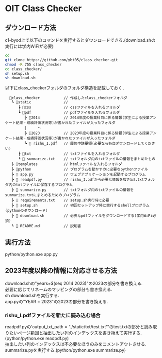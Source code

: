 # OIT Class Checker

## ダウンロード方法

c1-byod上で以下のコマンドを実行するとダウンロードできる.(download.shの実行には学内WiFiが必要)

``` sh
cd
git clone https://github.com/ybt05/class_checker.git
chmod -R 755 class_checker
cd class_checker/
sh setup.sh
sh download.sh
```

以下にclass_checkerフォルダのフォルダ構造を記載しておく．

``` file
  📁class_checker           // 作成したclass_checkerフォルダ
   ┗ 📁static               // 
      ┣ 📁css               // cssファイルを入れるフォルダ
      ┗ 📁pdf               // pdfファイルを入れるフォルダ
         ┣ 📁2014           // 2014年度の授業科目に係る情報(学生による授業アンケート結果・成績評価状況等)が書かれたファイルが入ったフォルダ
         ┃     ～            
         ┣ 📁2023           // 2023年度の授業科目に係る情報(学生による授業アンケート結果・成績評価状況等)が書かれたファイルが入ったフォルダ
         ┗ 📃 rishu_I.pdf   // 履修申請要領(必要なら各自ダウンロードしてください)
      ┣ 📁txt               // txtファイルを入れるフォルダ
      ┗ 📃 summarize.txt    // txtフォルダ内のtxtファイルの情報をまとめたもの
   ┣ 📁templates            // htmlファイルを入れるフォルダ
   ┣ 📁python               // プログラムを動かすのに必要なpythonファイル
   ┣ 📃 app.py              // ウェブアプリケーションを起動するプログラム
   ┣ 📃 readpdf.py          // rishu_I.pdfから必要な情報を抜き出しtxtフォルダ内のtxtファイルに保存するプログラム
   ┣ 📃 summarize.py        // txtフォルダ内のtxtファイルの情報をsummarize.txtにまとめるためのプログラム
   ┣ 📃 requirements.txt    // setup.sh実行時に必要
   ┣ 📃 setup.sh            // 初回セットアップ時に実行するshellプログラム(pythonのダウンロード)
   ┣ 📃 download.sh         // 必要なpdfファイルをダウンロードする(学内WiFi必須)
   ┗ 📃 README.md           // 説明書
```

## 実行方法

python/python.exe app.py

## 2023年度以降の情報に対応させる方法

download.shの"years=$(seq 2014 2023)"の2023の部分を書き換える.  
必要に応じてリネームのマッピングの部分も書き換える.  
sh download.shを実行する.  
app.pyの"YEAR = 2023"の2023の部分を書き換える.  

### rishu_I.pdfファイルを新たに読み込む場合  
readpdf.pyの'output_txt_path = "./static/txt/test.txt"'のtest.txtの部分と読み取りたいページ範囲と抽出したい列のインデックスを書き換えて実行する.(python/python.exe readpdf.py)  
抽出したい列のインデックスは不必要なほうのみをコメントアウトさせる.  
summarize.pyを実行する.(python/python.exe summarize.py)  



